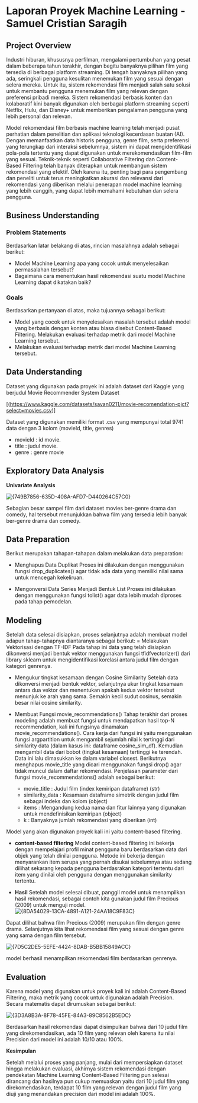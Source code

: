 # Laporan Proyek Machine Learning - Samuel Cristian Saragih

## Project Overview

Industri hiburan, khususnya perfilman, mengalami pertumbuhan yang pesat dalam beberapa tahun terakhir, dengan begitu banyaknya pilihan film yang tersedia di berbagai platform streaming. Di tengah banyaknya pilihan yang ada, seringkali pengguna kesulitan menemukan film yang sesuai dengan selera mereka. Untuk itu, sistem rekomendasi film menjadi salah satu solusi untuk membantu pengguna menemukan film yang relevan dengan preferensi pribadi mereka. Sistem rekomendasi berbasis konten dan kolaboratif kini banyak digunakan oleh berbagai platform streaming seperti Netflix, Hulu, dan Disney+ untuk memberikan pengalaman pengguna yang lebih personal dan relevan.

Model rekomendasi film berbasis machine learning telah menjadi pusat perhatian dalam penelitian dan aplikasi teknologi kecerdasan buatan (AI). Dengan memanfaatkan data historis pengguna, genre film, serta preferensi yang terungkap dari interaksi sebelumnya, sistem ini dapat mengidentifikasi pola-pola tertentu yang dapat digunakan untuk merekomendasikan film-film yang sesuai. Teknik-teknik seperti Collaborative Filtering dan Content-Based Filtering telah banyak diterapkan untuk membangun sistem rekomendasi yang efektif. Oleh karena itu, penting bagi para pengembang dan peneliti untuk terus meningkatkan akurasi dan relevansi dari rekomendasi yang diberikan melalui penerapan model machine learning yang lebih canggih, yang dapat lebih memahami kebutuhan dan selera pengguna.

 

## Business Understanding

### Problem Statements

Berdasarkan latar belakang di atas, rincian masalahnya adalah sebagai berikut:
- Model Machine Learning apa yang cocok untuk menyelesaikan permasalahan tersebut?
- Bagaimana cara menentukan hasil rekomendasi suatu model Machine Learning dapat dikatakan baik?


### Goals

Berdasarkan  pertanyaan di atas, maka tujuannya sebagai berikut:

- Model yang cocok untuk menyelesaikan masalah tersebut adalah model yang berbasis dengan konten atau biasa disebut Content-Based Filtering. Melakukan evaluasi terhadap metrik dari model Machine Learning tersebut.
- Melakukan evaluasi terhadap metrik dari model Machine Learning tersebut.

## Data Understanding
Dataset yang digunakan pada proyek ini adalah dataset dari Kaggle yang berjudul Movie Recommender System Dataset

 [(https://www.kaggle.com/datasets/sayan0211/movie-recomendation-pjct?select=movies.csv)]

Dataset yang digunakan memiliki format .csv yang mempunyai total 9741 data dengan 3 kolom (movieId, title, genres)
- movieId : id movie.
- title   : judul movie.
- genre   : genre movie


## Exploratory Data Analysis 

**Univariate Analysis**

![{749B7856-635D-408A-AFD7-D440264C57C0}](https://github.com/user-attachments/assets/64c72324-683e-4411-8fc5-084d58af0cc8)

Sebagian besar sampel film dari dataset movies ber-genre drama dan comedy, hal tersebut menunjukkan bahwa film yang tersedia lebih banyak ber-genre drama dan comedy.

## Data Preparation
Berikut merupakan tahapan-tahapan dalam melakukan data preparation:

- Menghapus Data Duplikat
Proses ini dilakukan dengan menggunakan fungsi drop_duplicates() agar tidak ada data yang memiliki nilai sama untuk mencegah kekeliruan.

- Mengonversi Data Series Menjadi Bentuk List
Proses ini dilakukan dengan menggunakan fungsi tolist() agar data lebih mudah diproses pada tahap pemodelan.

## Modeling
Setelah data selesai disiapkan, proses selanjutnya adalah membuat model adapun tahap-tahapnya diantaranya sebagai berikut:
= Melakukan Vektorisasi dengan TF-IDF
Pada tahap ini data yang telah disiapkan dikonversi menjadi bentuk vektor menggunakan fungsi tfidfvectorizer() dari library sklearn untuk mengidentifikasi korelasi antara judul film dengan kategori genrenya.
- Mengukur tingkat kesamaan dengan Cosine Similarity
Setelah data dikonversi menjadi bentuk vektor, selanjutnya ukur tingkat kesamaan antara dua vektor dan menentukan apakah kedua vektor tersebut menunjuk ke arah yang sama. Semakin kecil sudut cosinus, semakin besar nilai cosine similarity.
- Membuat Fungsi movie_recommendations() Tahap terakhir dari proses modeling adalah membuat fungsi untuk mendapatkan hasil top-N recommendation, kali ini fungsinya dinamakan movie_recommendations(). Cara kerja dari fungsi ini yaitu menggunakan fungsi argpartition untuk mengambil sejumlah nilai k tertinggi dari similarity data (dalam kasus ini: dataframe cosine_sim_df). Kemudian mengambil data dari bobot (tingkat kesamaan) tertinggi ke terendah. Data ini lalu dimasukkan ke dalam variabel closest. Berikutnya menghapus movie_title yang dicari menggunakan fungsi drop() agar tidak muncul dalam daftar rekomendasi. Penjelasan parameter dari fungsi movie_recommendations() adalah sebagai berikut:

  - movie_title : Judul film (index kemiripan dataframe) (str)
  - similarity_data : Kesamaan dataframe simetrik dengan judul film sebagai indeks dan kolom (object)
  - items : Mengandung kedua nama dan fitur lainnya yang digunakan untuk mendefinisikan kemiripan (object)
  - k : Banyaknya jumlah rekomendasi yang diberikan (int)

Model yang akan digunakan proyek kali ini yaitu content-based filtering.

- **content-based filtering**
Model content-based filtering ini bekerja dengan mempelajari profil minat pengguna baru berdasarkan data dari objek yang telah dinilai pengguna. Metode ini bekerja dengan menyarankan item serupa yang pernah disukai sebelumnya atau sedang dilihat sekarang kepada pengguna berdasrakan kategori tertentu dari item yang dinilai oleh pengguna dengan menggunakan similarity tertentu.

- **Hasil**
Setelah model selesai dibuat, panggil model untuk menampilkan hasil rekomendasi, sebagai contoh kita gunakan judul film Precious (2009) untuk menguji model.
![{8DA54029-13CA-4891-A121-24AA18C9F83C}](https://github.com/user-attachments/assets/0d429a97-7bd5-4bbf-908b-ed5ca24f0f4f)

Dapat dilihat  bahwa film Precious (2009) merupakan film dengan genre drama. Selanjutnya kita lihat rekomendasi film yang sesuai dengan genre yang sama dengan film tersebut.

![{7D5C2DE5-5EFE-4424-8DAB-B5BB15849ACC}](https://github.com/user-attachments/assets/c33be8c0-0c37-41ef-9f7d-6d02db5bc390)

model berhasil menampilkan rekomendasi film berdasarkan genrenya.


## Evaluation

Karena model yang digunakan untuk proyek kali ini adalah Content-Based Filtering, maka metrik yang cocok untuk digunakan adalah Precision. Secara matematis dapat dirumuskan sebagai berikut:

![{3D3A8B3A-8F78-45FE-84A3-89C8562B5EDC}](https://github.com/user-attachments/assets/716200b1-d8cf-4e0e-a25c-a49e1ca3bdb6)

Berdasarkan hasil rekomendasi dapat disimpulkan bahwa dari 10 judul film yang direkomendasikan, ada 10 film yang relevan oleh karena itu nilai Precision dari model ini adalah 10/10 atau 100%.

**Kesimpulan**

Setelah melalui proses yang panjang, mulai dari mempersiapkan dataset hingga melakukan evaluasi, akhirnya sistem rekomendasi dengan pendekatan Machine Learning Content-Based Filtering pun selesai dirancang dan hasilnya pun cukup memuaskan yaitu dari 10 judul film yang direkomendasikan, terdapat 10 film yang relevan dengan judul film yang diuji yang menandakan precision dari model ini adalah 100%.


